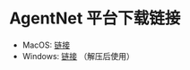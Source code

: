 # AgentNet 平台下载链接

- MacOS: [链接](https://drive.google.com/drive/folders/1fplOrubnxyPh2y71HXrT8940carHSjsq)
- Windows: [链接](https://drive.google.com/drive/folders/1ycugrYPh8M2Bu6hlt1-3rZrOIxQLtseu) （解压后使用）